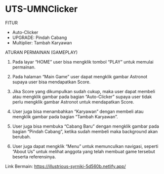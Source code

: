 # UTS-UMNClicker

FITUR
- Auto-Clicker
- UPGRADE: Pindah Cabang
- Multiplier: Tambah Karyawan

ATURAN PERMAINAN (GAMEPLAY)

1. Pada layar “HOME” user bisa mengklik tombol “PLAY” untuk memulai permainan. 

2. Pada halaman “Main Game” user dapat mengklik gambar Astronot supaya user bisa mendapatkan Score. 

3. Jika Score yang dikumpulkan sudah cukup, maka user dapat membeli atau mengklik gambar pada bagian “Auto-Clicker” supaya user tidak perlu mengklik gambar Astronot untuk mendapatkan Score. 

4. User juga bisa menambahkan “Karyawan” dengan membeli atau mengklik gambar pada bagian “Tambah Karyawan”. 

5. User juga bisa membuka “Cabang Baru” dengan mengklik gambar pada bagian “Pindah Cabang”, ketika sudah membeli maka background akan berubah. 

6. User juga dapat mengklik “Menu” untuk memunculkan navigasi, seperti “About Us” untuk melihat anggota yang telah membuat game tersebut beserta referensinya. 


Link Bermain:  https://illustrious-syrniki-5d560b.netlify.app/
